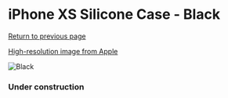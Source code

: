 # iPhone XS Silicone Case - Black

[Return to previous page](/iphone_x)

[High-resolution image from Apple](https://store.storeimages.cdn-apple.com/8756/as-images.apple.com/is/MRW72?wid=4500&hei=4500&fmt=png)

<div style="width: 384px"><img src="/everypreview/MRW72.png" alt="Black"></div>

### Under construction
